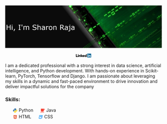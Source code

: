 ![Cover picture](https://raw.githubusercontent.com/SharonRaja/SharonRaja/master/asserts/green-cover.png "Cover picture")
<p align="center"><a href="https://www.linkedin.com/in/sharon-raja-b07487147" target="_blank">
<img src="https://raw.githubusercontent.com/SharonRaja/SharonRaja/master/asserts/linkedin.png" width="50px" alt="Linkedin account">
</a></p>
<p>I am a dedicated professional with a strong interest in data science, artificial intelligence, and Python development. With hands-on experience in Scikit-learn, PyTorch, Tensorflow and Django. I am passionate about leveraging my skills in a dynamic and fast-paced environment to drive innovation and deliver impactful solutions for the company</p>

<h3>Skills:</h3>
<ul>
<!-- <sub><img src="https://raw.githubusercontent.com/SharonRaja/SharonRaja/master/asserts/javascript.svg" width="16px" alt="JavaScript logo"/></sub> JavaScript<br> -->
<sub><img src="https://raw.githubusercontent.com/SharonRaja/SharonRaja/master/asserts/python.svg" width="16px" alt="Python logo"/></sub> Python &emsp; 
<sub><img src="https://raw.githubusercontent.com/SharonRaja/SharonRaja/master/asserts/java.svg" width="16px" alt="Java logo"/></sub> Java<br>
<sub><img src="https://raw.githubusercontent.com/SharonRaja/SharonRaja/master/asserts/html.svg" width="16px" alt="HTML logo"/></sub> HTML &emsp; 
<sub><img src="https://raw.githubusercontent.com/SharonRaja/SharonRaja/master/asserts/css.svg" width="16px" alt="CSS logo"/></sub> CSS<br>

</ul>

<!--
**SharonRaja/SharonRaja** is a ✨ _special_ ✨ repository because its `README.md` (this file) appears on your GitHub profile.

Here are some ideas to get you started:

- 🔭 I’m currently working on ...
- 🌱 I’m currently learning ...
- 👯 I’m looking to collaborate on ...
- 🤔 I’m looking for help with ...
- 💬 Ask me about ...
- 📫 How to reach me: ...
- 😄 Pronouns: ...
- ⚡ Fun fact: ...
-->
